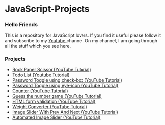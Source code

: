 # JavaScript-Projects
<h3>Hello Friends</h3> 
<p>This is a repository for JavaScript lovers. If you find it useful please follow it and subscribe to my <a href="https://www.youtube.com/channel/UCgWF-ljs8fXb8_BrGB2mGWw"> Youtube </a> channel. On my channel, I am going through all the stuff which you see here.</p>

<h3>Projects</h3> 
<ul>
  <li> <a href="https://github.com/SalarAsker/JavaScript-Projects/tree/main/RockPaperScissor"> Rock Paper Scissor </a> <span style="color=black"> <a href=""> (YouTube Tutorial) </a> </span> </li>
  <li> <a href="https://github.com/SalarAsker/JavaScript-Projects/tree/main/TodoList"> Todo List </a> <a href="">  (Youtube Tutorial) <a/></li>
  <li> <a href="https://github.com/SalarAsker/JavaScript-Projects/tree/main/TogglePasswordCheckbox"> Password Toggle using check-box </a> <a href=""> (YouTube Tutorial) <a/> </li>
  <li> <a href="https://github.com/SalarAsker/JavaScript-Projects/tree/main/TogglePasswordEyeIcon"> Password Toggle using eye-icon </a> <a href=""> (YouTube Tutorial) <a/></li>
  <li> <a href="https://github.com/SalarAsker/JavaScript-Projects/tree/main/SimpleCounter"> Counter </a> <a href=""> (YouTube Tutorial) <a/> </li>
  <li> <a href="https://github.com/SalarAsker/JavaScript-Projects/tree/main/GuessTheNumber"> Guess the number game </a> <a href=""> (YouTube Tutorial) <a/></li>
  <li> <a href="https://github.com/SalarAsker/JavaScript-Projects/tree/main/FormValidationJoinEmailList"> HTML form validation </a> <a href=""> (YouTube Tutorial)<a/> </li>
  <li> <a href="https://github.com/SalarAsker/JavaScript-Projects/tree/main/WeightConverter"> Weight Converter </a> <a href=""> (YouTube Tutorial)<a/> </li>
  <li> <a href="https://github.com/SalarAsker/JavaScript-Projects/tree/main/ImageSlider"> Image Slider With Prev And Next </a> <a href=""> (YouTube Tutorial) <a/></li>
  <li> <a href="https://github.com/SalarAsker/JavaScript-Projects/tree/main/AutoImageSlider"> Automated Image Slider </a> <a href=""> (YouTube Tutorial)<a/> </li>
</ul>

